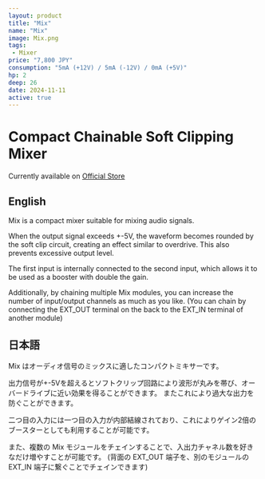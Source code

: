 ```yaml
---
layout: product
title: "Mix"
name: "Mix"
image: Mix.png
tags:
 - Mixer
price: "7,800 JPY"
consumption: "5mA (+12V) / 5mA (-12V) / 0mA (+5V)"
hp: 2
deep: 26
date: 2024-11-11
active: true
---
```


# Compact Chainable Soft Clipping Mixer

Currently available on [Official Store](https://centrevillage.stores.jp/items/673151c0ae8e9e05e3e0ae2f)

##  English

Mix is a compact mixer suitable for mixing audio signals.

When the output signal exceeds +-5V, the waveform becomes rounded by the soft clip circuit, creating an effect similar to overdrive.
This also prevents excessive output level.

The first input is internally connected to the second input, which allows it to be used as a booster with double the gain.

Additionally, by chaining multiple Mix modules, you can increase the number of input/output channels as much as you like.
(You can chain by connecting the EXT_OUT terminal on the back to the EXT_IN terminal of another module)


## 日本語


Mix はオーディオ信号のミックスに適したコンパクトミキサーです。

出力信号が+-5Vを超えるとソフトクリップ回路により波形が丸みを帯び、オーバードライブに近い効果を得ることができます。
またこれにより過大な出力を防ぐことができます。

二つ目の入力には一つ目の入力が内部結線されており、これによりゲイン2倍のブースターとしても利用することが可能です。

また、複数の Mix モジュールをチェインすることで、入出力チャネル数を好きなだけ増やすことが可能です。
(背面の EXT_OUT 端子を、別のモジュールの EXT_IN 端子に繋ぐことでチェインできます)

